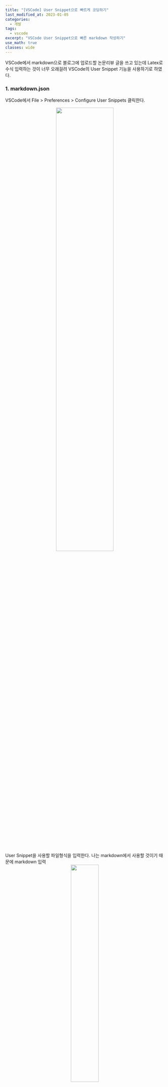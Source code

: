 ```yaml
---
title: "[VSCode] User Snippet으로 빠르게 코딩하기"
last_modified_at: 2023-01-05
categories:
  - 개발
tags:
  - vscode
excerpt: "VSCode User Snippet으로 빠른 markdown 작성하기"
use_math: true
classes: wide
---
```


VSCode에서 markdown으로 블로그에 업로드할 논문리뷰 글을 쓰고 있는데 Latex로 수식 입력하는 것이 너무 오래걸려 VSCode의 User Snippet 기능을 사용하기로 하였다.  

### 1. markdown.json

VSCode에서 File > Preferences > Configure User Snippets 클릭한다.  

<center><img src='{{"/assets/img/snippet/snippet-fig1.png" | relative_url}}' width="60%"></center>

<br>
User Snippet을 사용할 파일형식을 입력한다. 나는 markdown에서 사용할 것이기 때문에 markdown 입력  

<center><img src='{{"/assets/img/snippet/snippet-fig2.png" | relative_url}}' width="42%"></center>

<br>
markdown.json이 생성된다. markdown.json에 snippet을 작성한다.  

<center><img src='{{"/assets/img/snippet/snippet-fig3.png" | relative_url}}' width="37%"></center>

<br>
작성 방법은 위와 같이 한줄로 된 snippet은  

```json
"snippet 이름" : {
    "prefix": "snippet을 선택할 때 사용할 키워드",
    "body": "snippet 내용",
    "description": "snippet에 대한 설명"
}
```

형태이고, 여러줄에 걸친 snippet은 "body"에 [ ]로 코드 내용을 한줄씩 추가해준다.  

```json
"equation scope open": {
    "prefix": "eq",
    "body": [
        "$$",
        "\\begin{equation}",
        "\\end{equation}",
        "$$"
    ]
},
```

"prefix"에 [ ]로 여러 개의 키워드를 추가할 수 있으며, "description"은 생략 가능하다. 

### 2. settings.json

markdown.json을 다 작성한 후 사용해보려고 했는데  

<center><img src='{{"/assets/img/snippet/snippet-fig4.png" | relative_url}}' width="35%"></center>

<br>
위와 같이 snippet이 작동을 안한다. 찾아보니 따로 settings.json에 snippet을 사용할 것이라고 적어주어야 한다.  

settings.json은 markdown.json의 상위 폴더인 User 아래에 있다.  

<center><img src='{{"/assets/img/snippet/snippet-fig5.png" | relative_url}}' width="60%"></center>

<br>
settings.json에 아래 내용을 추가해준다. 

```json
"[markdown]": {
    "editor.quickSuggestions": {
        "other": "on",
        "comments": "off",
        "strings": "off"
    }
}
```

저장 후 확인해보니

<center><img src='{{"/assets/img/snippet/snippet-fig6.png" | relative_url}}' width="55%"></center>

<br>
아주 잘 뜬다. 사용법은 키워드 입력하고 TAB을 누르면 해당 snippet이 적용된다. 

### 3. latex.json

그런데 한가지 문제가 더 있었다. 

<center><img src='{{"/assets/img/snippet/snippet-fig7.png" | relative_url}}' width="30%"></center>

<br>
Latex scope (`$`, `$$`)내에서는 snippet이 적용되지 않는다는 것이다. Latex scope 내에서는 Latex에 대한 snippet만 적용되는 것 같아 markdown.json과 동일한 방법으로 latex.json을 만들어 주었다.  

<center><img src='{{"/assets/img/snippet/snippet-fig8.png" | relative_url}}' width="55%"></center>

<br>
이제 Latex scope 내에서도 잘 뜬다. 

### 4. Placeholder 사용하기

많은 snippet이 입력 후 특정 위치로 이동해서 입력을 이어나가야 하는 경우가 있다. 

예를 들어, 위와 같이 `mb`를 입력하여 `\mathbb{}`을 한번에 입력하는 경우, snippet 입력 후 `{`와 `}` 사이로 커서가 이동해야 다음 입력을 이어나가기 좋다. 

이를 위해서는 snippet에 placeholder 기능을 추가하여야 한다. 다음은 [공식 사이트](https://code.visualstudio.com/docs/editor/userdefinedsnippets)의 placeholder 예시이다. 

```json
{
  "For Loop": {
    "prefix": ["for", "for-const"],
    "body": ["for (const ${2:element} of ${1:array}) {", "\t$0", "}"],
    "description": "A for loop."
  }
}
```

Placeholder 사용법은 다음과 같다. 

- TAB을 누르면 다음 placeholder로 이동할 수 있다.
- Placeholder는 1부터 증가하는 방향으로 이동한다.
- 0이 무조건 마지막 placeholder이며 0에서 TAB을 누르면 snippet 모드가 해당 위치에서 종료된다. 
- `:`로 defualt 텍스트를 설정할 수 있다. 

이미지 태그를 생성하는 snippet을 다음과 같이 수정하였고

```json
"image tag": {
  "prefix": "img",
  "body": [
    "<center><img src='{​{\"/assets/img/$1/$2.PNG\" | relative_url}}' width=\"${3:80}%\"></center>",
    "<br>",
    "$0"
  ]
}
```

다음과 같이 잘 작동한다. 

<center><img src='{{"/assets/img/snippet/snippet-placeholder.gif" | relative_url}}' width="80%"></center>
<br>